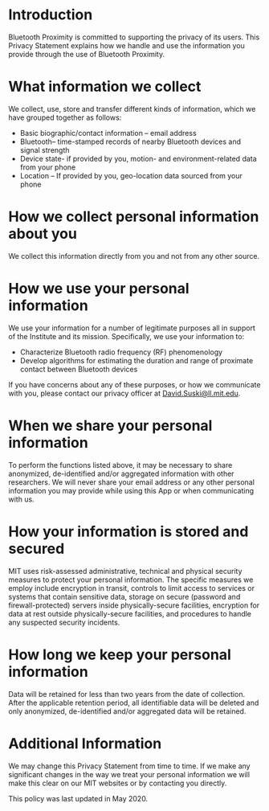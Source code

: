 # Introduction
Bluetooth Proximity is committed to supporting the privacy of its users.  This Privacy Statement explains how we handle and use the information you provide through the use of Bluetooth Proximity.  

# What information we collect 
We collect, use, store and transfer different kinds of information, which we have grouped together as follows:  
* Basic biographic/contact information – email address
* Bluetooth– time-stamped records of nearby Bluetooth devices and signal strength
* Device state- if provided by you, motion- and environment-related data from your phone
* Location – If provided by you, geo-location data sourced from your phone
 
# How we collect personal information about you 
We collect this information directly from you and not from any other source. 
  
# How we use your personal information
We use your information for a number of legitimate purposes all in support of the Institute and its mission.  Specifically, we use your information to:
* Characterize Bluetooth radio frequency (RF) phenomenology
* Develop algorithms for estimating the duration and range of proximate contact between Bluetooth devices

If you have concerns about any of these purposes, or how we communicate with you, please contact our privacy officer at David.Suski@ll.mit.edu. 

# When we share your personal information
To perform the functions listed above, it may be necessary to share anonymized, de-identified and/or aggregated information with other researchers.  We will never share your email address or any other personal information you may provide while using this App or when communicating with us.

# How your information is stored and secured
MIT uses risk-assessed administrative, technical and physical security measures to protect your personal information. The specific measures we employ include encryption in transit, controls to limit access to services or systems that contain sensitive data, storage on secure (password and firewall-protected) servers inside physically-secure facilities, encryption for data at rest outside physically-secure facilities, and procedures to handle any suspected security incidents.

# How long we keep your personal information
Data will be retained for less than two years from the date of collection. After the applicable retention period, all identifiable data will be deleted and only anonymized, de-identified and/or aggregated data will be retained.

# Additional Information
We may change this Privacy Statement from time to time.  If we make any significant changes in the way we treat your personal information we will make this clear on our MIT websites or by contacting you directly. 

This policy was last updated in May 2020.